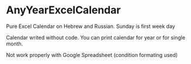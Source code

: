 # AnyYearExcelCalendar
Pure Excel Calendar on Hebrew and Russian.
Sunday is first week day

Calendar writed without code. You can print calendar for year or for single month.

Not work properly with Google Spreadsheet (condition formating used)
